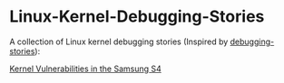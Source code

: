 # Linux-Kernel-Debugging-Stories
A collection of Linux kernel debugging stories (Inspired by [debugging-stories](https://github.com/danluu/debugging-stories)):  

[Kernel Vulnerabilities in the Samsung S4](http://blog.quarkslab.com/kernel-vulnerabilities-in-the-samsung-s4.html)

